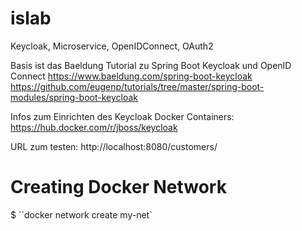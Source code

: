 # islab
Keycloak, Microservice, OpenIDConnect, OAuth2

Basis ist das Baeldung Tutorial zu Spring Boot Keycloak und OpenID Connect
https://www.baeldung.com/spring-boot-keycloak
https://github.com/eugenp/tutorials/tree/master/spring-boot-modules/spring-boot-keycloak

Infos zum Einrichten des Keycloak Docker Containers:
https://hub.docker.com/r/jboss/keycloak

URL zum testen:
http://localhost:8080/customers/

# Creating Docker Network 
$ ``docker network create my-net`
